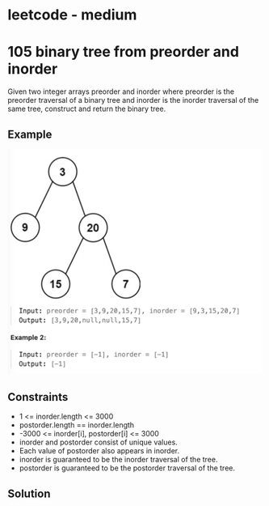 # leetcode - medium
# 105 binary tree from preorder and inorder 

Given two integer arrays preorder and inorder where preorder is the preorder traversal of a binary tree and inorder is the inorder traversal of the same tree, construct and return the binary tree.

## Example
![alt text](image.png)

## Constraints
* 1 <= inorder.length <= 3000
* postorder.length == inorder.length
* -3000 <= inorder[i], postorder[i] <= 3000
* inorder and postorder consist of unique values.
* Each value of postorder also appears in inorder.
* inorder is guaranteed to be the inorder traversal of the tree.
* postorder is guaranteed to be the postorder traversal of the tree.

## Solution
